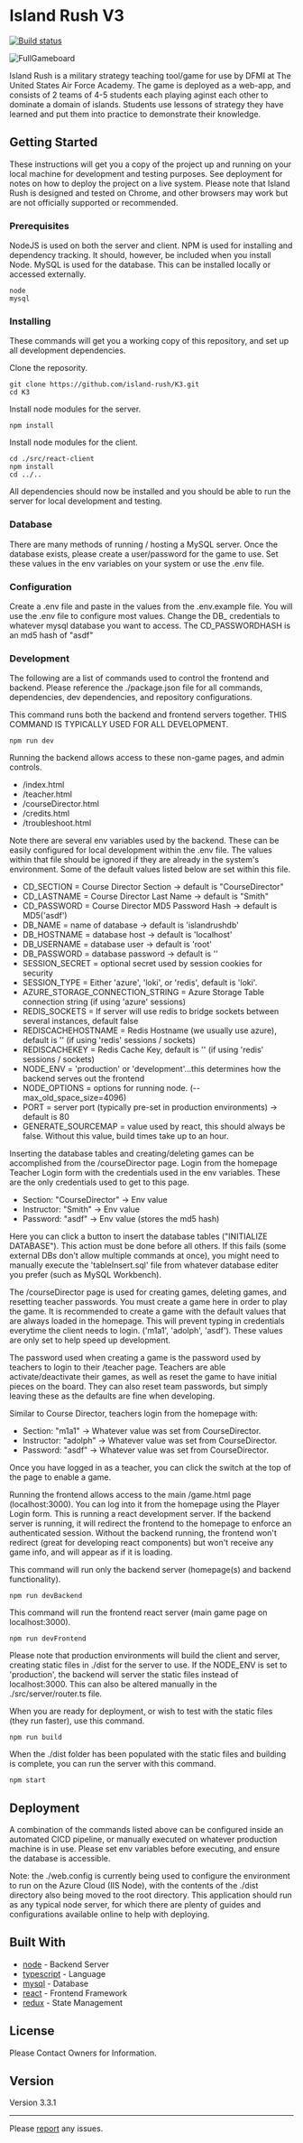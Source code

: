 # Island Rush V3

[![Build status](https://dev.azure.com/IslandRush/IslandRushProject/_apis/build/status/islandrushv3%20-%20CI)](https://dev.azure.com/IslandRush/IslandRushProject/_build/latest?definitionId=3)

![FullGameboard](https://github.com/island-rush/Images/blob/master/K3/fullGameboard.PNG)

Island Rush is a military strategy teaching tool/game for use by DFMI at The United States Air Force Academy. The game is deployed as a web-app, and consists of 2 teams of 4-5 students each playing aginst each other to dominate a domain of islands. Students use lessons of strategy they have learned and put them into practice to demonstrate their knowledge.

## Getting Started

These instructions will get you a copy of the project up and running on your local machine for development and testing purposes. See deployment for notes on how to deploy the project on a live system. Please note that Island Rush is designed and tested on Chrome, and other browsers may work but are not officially supported or recommended.

### Prerequisites

NodeJS is used on both the server and client. NPM is used for installing and dependency tracking. It should, however, be included when you install Node. MySQL is used for the database. This can be installed locally or accessed externally.

```
node
mysql
```

### Installing

These commands will get you a working copy of this repository, and set up all development dependencies.

Clone the reposority.

```
git clone https://github.com/island-rush/K3.git
cd K3
```

Install node modules for the server.

```
npm install
```

Install node modules for the client.

```
cd ./src/react-client
npm install
cd ../..
```

All dependencies should now be installed and you should be able to run the server for local development and testing.

### Database

There are many methods of running / hosting a MySQL server. Once the database exists, please create a user/password for the game to use. Set these values in the env variables on your system or use the .env file.

### Configuration

Create a .env file and paste in the values from the .env.example file. You will use the .env file to configure most values.
Change the DB\_ credentials to whatever mysql database you want to access.
The CD_PASSWORDHASH is an md5 hash of "asdf"

### Development

The following are a list of commands used to control the frontend and backend. Please reference the ./package.json file for all commands, dependencies, dev dependencies, and repository configurations.

This command runs both the backend and frontend servers together.
THIS COMMAND IS TYPICALLY USED FOR ALL DEVELOPMENT.

```
npm run dev
```

Running the backend allows access to these non-game pages, and admin controls.

-   /index.html
-   /teacher.html
-   /courseDirector.html
-   /credits.html
-   /troubleshoot.html

Note there are several env variables used by the backend. These can be easily configured for local development within the .env file. The values within that file should be ignored if they are already in the system's environment. Some of the default values listed below are set within this file.

-   CD_SECTION = Course Director Section -> default is "CourseDirector"
-   CD_LASTNAME = Course Director Last Name -> default is "Smith"
-   CD_PASSWORD = Course Director MD5 Password Hash -> default is MD5('asdf')
-   DB_NAME = name of database -> default is 'islandrushdb'
-   DB_HOSTNAME = database host -> default is 'localhost'
-   DB_USERNAME = database user -> default is 'root'
-   DB_PASSWORD = database password -> default is ''
-   SESSION_SECRET = optional secret used by session cookies for security
-   SESSION_TYPE = Either 'azure', 'loki', or 'redis', default is 'loki'.
-   AZURE_STORAGE_CONNECTION_STRING = Azure Storage Table connection string (if using 'azure' sessions)
-   REDIS_SOCKETS = If server will use redis to bridge sockets between several instances, default false
-   REDISCACHEHOSTNAME = Redis Hostname (we usually use azure), default is '' (if using 'redis' sessions / sockets)
-   REDISCACHEKEY = Redis Cache Key, default is '' (if using 'redis' sessions / sockets)
-   NODE_ENV = 'production' or 'development'...this determines how the backend serves out the frontend
-   NODE_OPTIONS = options for running node. (--max_old_space_size=4096)
-   PORT = server port (typically pre-set in production environments) -> default is 80
-   GENERATE_SOURCEMAP = value used by react, this should always be false. Without this value, build times take up to an hour.

Inserting the database tables and creating/deleting games can be accomplished from the /courseDirector page. Login from the homepage
Teacher Login form with the credentials used in the env variables. These are the only credentials used to get to this page.

-   Section: "CourseDirector" -> Env value
-   Instructor: "Smith" -> Env value
-   Password: "asdf" -> Env value (stores the md5 hash)

Here you can click a button to insert the database tables ("INITIALIZE DATABASE"). This action must be done before all others. If this fails (some external DBs don't allow multiple commands at once), you might need to manually execute the 'tableInsert.sql' file from whatever database editer you prefer (such as MySQL Workbench).

The /courseDirector page is used for creating games, deleting games, and resetting teacher passwords. You must create a game here in order to play the game. It is recommended to create a game with the default values that are always loaded in the homepage. This will prevent typing in credentials everytime the client needs to login. ('m1a1', 'adolph', 'asdf'). These values are only set to help speed up development.

The password used when creating a game is the password used by teachers to login to their /teacher page. Teachers are able activate/deactivate their games, as well as reset the game to have initial pieces on the board. They can also reset team passwords, but simply leaving these as the defaults are fine when developing.

Similar to Course Director, teachers login from the homepage with:

-   Section: "m1a1" -> Whatever value was set from CourseDirector.
-   Instructor: "adolph" -> Whatever value was set from CourseDirector.
-   Password: "asdf" -> Whatever value was set from CourseDirector.

Once you have logged in as a teacher, you can click the switch at the top of the page to enable a game.

Running the frontend allows access to the main /game.html page (localhost:3000). You can log into it from the homepage using the Player Login form. This is running a react development server. If the backend server is running, it will redirect the frontend to the homepage to enforce an authenticated session. Without the backend running, the frontend won't redirect (great for developing react components) but won't receive any game info, and will appear as if it is loading.

This command will run only the backend server (homepage(s) and backend functionality).

```
npm run devBackend
```

This command will run the frontend react server (main game page on localhost:3000).

```
npm run devFrontend
```

Please note that production environments will build the client and server, creating static files in ./dist for the server to use. If the NODE_ENV is set to 'production', the backend will server the static files instead of localhost:3000. This can also be altered manually in the ./src/server/router.ts file.

When you are ready for deployment, or wish to test with the static files (they run faster), use this command.

```
npm run build
```

When the ./dist folder has been populated with the static files and building is complete, you can run the server with this command.

```
npm start
```

## Deployment

A combination of the commands listed above can be configured inside an automated CICD pipeline, or manually executed on whatever production machine is in use. Please set env variables before executing, and ensure the database is accessible.

Note: the ./web.config is currently being used to configure the environment to run on the Azure Cloud (IIS Node), with the contents of the ./dist directory also being moved to the root directory. This application should run as any typical node server, for which there are plenty of guides and configurations available online to help with deploying.

## Built With

-   [node](https://nodejs.org/en/docs/) - Backend Server
-   [typescript](https://www.typescriptlang.org/) - Language
-   [mysql](https://dev.mysql.com/doc/) - Database
-   [react](https://reactjs.org/docs/getting-started.html) - Frontend Framework
-   [redux](https://redux.js.org/) - State Management

## License

Please Contact Owners for Information.

## Version

Version 3.3.1

---

Please [report](https://gitreports.com/issue/island-rush/K3) any issues.
